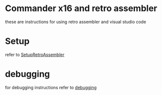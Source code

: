 # Commander x16 and retro assembler



these are instructions for using retro assembler and visual studio code

# Setup

refer to [SetupRetroAssembler](SetupRetroAssembler.md)

# debugging

for debugging instructions refer to [debugging](debugging\Debugger.md)
